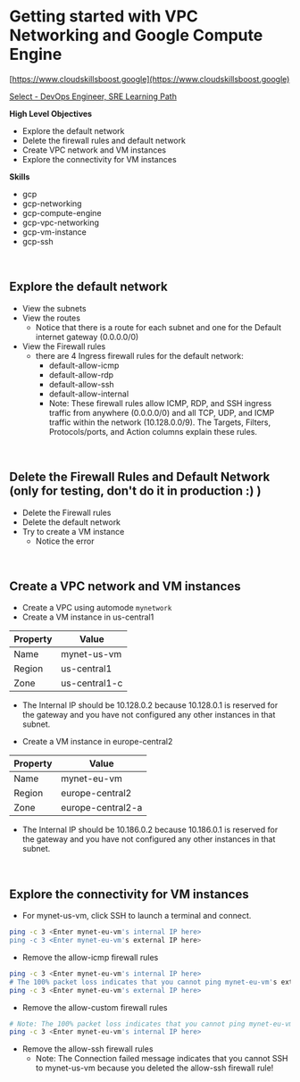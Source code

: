 # Getting started with VPC Networking and Google Compute Engine

[https://www.cloudskillsboost.google](https://www.cloudskillsboost.google)

[Select - DevOps Engineer, SRE Learning Path](https://www.cloudskillsboost.google/paths)

**High Level Objectives**
- Explore the default network
- Delete the firewall rules and default network
- Create VPC network and VM instances
- Explore the connectivity for VM instances



**Skills**
- gcp
- gcp-networking
- gcp-compute-engine
- gcp-vpc-networking
- gcp-vm-instance
- gcp-ssh



<br>

## Explore the default network


- View the subnets
- View the routes
  - Notice that there is a route for each subnet and one for the Default internet gateway (0.0.0.0/0)
- View the Firewall rules
  - there are 4 Ingress firewall rules for the default network:
     - default-allow-icmp
     - default-allow-rdp
     - default-allow-ssh
     - default-allow-internal
     - Note: These firewall rules allow ICMP, RDP, and SSH ingress traffic from anywhere (0.0.0.0/0) and all TCP, UDP, and ICMP traffic within the network (10.128.0.0/9). The Targets, Filters, Protocols/ports, and Action columns explain these rules.

<br>

## Delete the Firewall Rules and Default Network (only for testing, don't do it in production :) )

- Delete the Firewall rules
- Delete the default network
- Try to create a VM instance
  - Notice the error


<br>

## Create a VPC network and VM instances

- Create a VPC using automode `mynetwork`
- Create a VM instance in us-central1

| Property | Value         |
|----------|---------------|
| Name     | mynet-us-vm   |
| Region   | us-central1   |
| Zone     | us-central1-c |

- The Internal IP should be 10.128.0.2 because 10.128.0.1 is reserved for the gateway and you have not configured any other instances in that subnet.

- Create a VM instance in europe-central2

| Property | Value             |
|----------|-------------------|
| Name     | mynet-eu-vm       |
| Region   | europe-central2   |
| Zone     | europe-central2-a |

- The Internal IP should be 10.186.0.2 because 10.186.0.1 is reserved for the gateway and you have not configured any other instances in that subnet.

<br>

## Explore the connectivity for VM instances

- For mynet-us-vm, click SSH to launch a terminal and connect.

```bash
ping -c 3 <Enter mynet-eu-vm's internal IP here>
ping -c 3 <Enter mynet-eu-vm's external IP here>
```

- Remove the allow-icmp firewall rules

```bash
ping -c 3 <Enter mynet-eu-vm's internal IP here>
# The 100% packet loss indicates that you cannot ping mynet-eu-vm's external IP. This is expected because you deleted the allow-icmp firewall rule!
ping -c 3 <Enter mynet-eu-vm's external IP here>
```

- Remove the allow-custom firewall rules

```bash
# Note: The 100% packet loss indicates that you cannot ping mynet-eu-vm's internal IP. This is expected because you deleted the allow-custom firewall rule!
ping -c 3 <Enter mynet-eu-vm's internal IP here>
```

- Remove the allow-ssh firewall rules
  - Note: The Connection failed message indicates that you cannot SSH to mynet-us-vm because you deleted the allow-ssh firewall rule!
